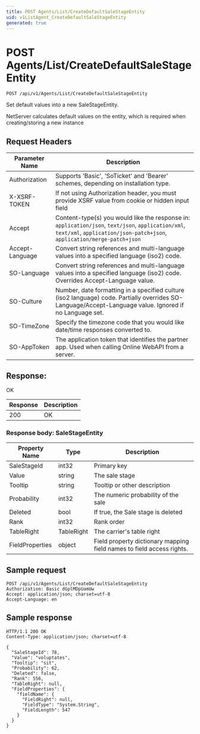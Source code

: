 ```yaml
---
title: POST Agents/List/CreateDefaultSaleStageEntity
uid: v1ListAgent_CreateDefaultSaleStageEntity
generated: true
---
```


# POST Agents/List/CreateDefaultSaleStageEntity

```http
POST /api/v1/Agents/List/CreateDefaultSaleStageEntity
```

Set default values into a new SaleStageEntity.


NetServer calculates default values on the entity, which is required when creating/storing a new instance







## Request Headers

| Parameter Name | Description |
|----------------|-------------|
| Authorization  | Supports 'Basic', 'SoTicket' and 'Bearer' schemes, depending on installation type. |
| X-XSRF-TOKEN   | If not using Authorization header, you must provide XSRF value from cookie or hidden input field |
| Accept         | Content-type(s) you would like the response in: `application/json`, `text/json`, `application/xml`, `text/xml`, `application/json-patch+json`, `application/merge-patch+json` |
| Accept-Language | Convert string references and multi-language values into a specified language (iso2) code. |
| SO-Language | Convert string references and multi-language values into a specified language (iso2) code. Overrides Accept-Language value. |
| SO-Culture | Number, date formatting in a specified culture (iso2 language) code. Partially overrides SO-Language/Accept-Language value. Ignored if no Language set. |
| SO-TimeZone | Specify the timezone code that you would like date/time responses converted to. |
| SO-AppToken | The application token that identifies the partner app. Used when calling Online WebAPI from a server. |


## Response:

OK

| Response | Description |
|----------------|-------------|
| 200 | OK |

### Response body: SaleStageEntity

| Property Name | Type |  Description |
|----------------|------|--------------|
| SaleStageId | int32 | Primary key |
| Value | string | The sale stage |
| Tooltip | string | Tooltip or other description |
| Probability | int32 | The numeric probability of the sale |
| Deleted | bool | If true, the Sale stage is deleted |
| Rank | int32 | Rank order |
| TableRight | TableRight | The carrier's table right |
| FieldProperties | object | Field property dictionary mapping field names to field access rights. |

## Sample request

```http!
POST /api/v1/Agents/List/CreateDefaultSaleStageEntity
Authorization: Basic dGplMDpUamUw
Accept: application/json; charset=utf-8
Accept-Language: en
```

## Sample response

```http_
HTTP/1.1 200 OK
Content-Type: application/json; charset=utf-8

{
  "SaleStageId": 78,
  "Value": "voluptates",
  "Tooltip": "sit",
  "Probability": 62,
  "Deleted": false,
  "Rank": 556,
  "TableRight": null,
  "FieldProperties": {
    "fieldName": {
      "FieldRight": null,
      "FieldType": "System.String",
      "FieldLength": 547
    }
  }
}
```